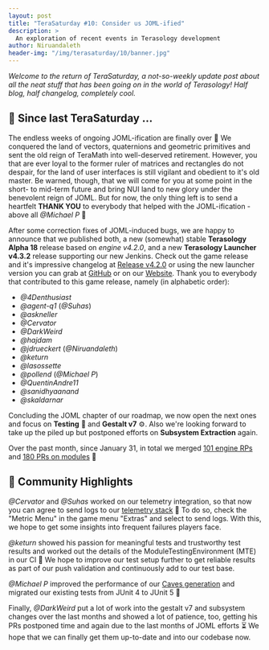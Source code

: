 ```yaml
---
layout: post
title: "TeraSaturday #10: Consider us JOML-ified"
description: >
  An exploration of recent events in Terasology development
author: Niruandaleth
header-img: "/img/terasaturday/10/banner.jpg"
---
```


_Welcome to the return of TeraSaturday, a not-so-weekly update post about all the neat stuff that has been going on in
the world of Terasology! Half blog, half changelog, completely cool._

## 📰 Since last TeraSaturday ...

The endless weeks of ongoing JOML-ification are finally over 🎉
We conquered the land of vectors, quaternions and geometric primitives and sent the old reign of TeraMath into well-deserved retirement.
However, you that are ever loyal to the former ruler of matrices and rectangles do not despair, for the land of user interfaces is still vigilant and obedient to it's old master.
Be warned, though, that we will come for you at some point in the short- to mid-term future and bring NUI land to new glory under the benevolent reign of JOML.
But for now, the only thing left is to send a heartfelt **THANK YOU** to everybody that helped with the JOML-ification - above all _@Michael P_ 💚

After some correction fixes of JOML-induced bugs, we are happy to announce that we published both, a new (somewhat) stable **Terasology Alpha 18** release based on _engine v4.2.0_, and a new **Terasology Launcher v4.3.2** release supporting our new Jenkins.
Check out the game release and it's impressive changelog at [Release v4.2.0](https://github.com/MovingBlocks/Terasology/releases/tag/v4.2.0) or using the new launcher version you can grab at [GitHub](https://github.com/MovingBlocks/TerasologyLauncher/releases/tag/v4.3.2) or on our [Website](https://terasology.org/download.html).
Thank you to everybody that contributed to this game release, namely (in alphabetic order):

* _@4Denthusiast_
* _@agent-q1_ (_@Suhas_)
* _@askneller_
* _@Cervator_
* _@DarkWeird_
* _@hajdam_
* _@jdrueckert_ (_@Niruandaleth_)
* _@keturn_
* _@lasossette_
* _@pollend_ (_@Michael P_)
* _@QuentinAndre11_
* _@sanidhyaanand_
* _@skaldarnar_

Concluding the JOML chapter of our roadmap, we now open the next ones and focus on **Testing** 🧪 and **Gestalt v7** ⚙️.
Also we're looking forward to take up the piled up but postponed efforts on **Subsystem Extraction** again.

Over the past month, since January 31, in total we merged [101 engine RPs](https://github.com/search?q=org:MovingBlocks+type:pr+merged:2021-01-31..2021-02-27) and [180 PRs on modules](https://github.com/search?q=org:Terasology+type:pr+merged:2021-01-31..2021-02-27) 💪

## 🎀️ Community Highlights

_@Cervator_ and _@Suhas_ worked on our telemetry integration, so that now you can agree to send logs to our [telemetry stack](https://telemetry.terasology.com) 📝
To do so, check the "Metric Menu" in the game menu "Extras" and select to send logs. With this, we hope to get some insights into frequent failures players face.

_@keturn_ showed his passion for meaningful tests and trustworthy test results and worked out the details of the ModuleTestingEnvironment (MTE) in our CI 🔧
We hope to improve our test setup further to get reliable results as part of our push validation and continuously add to our test base.

_@Michael P_ improved the performance of our [Caves generation](https://github.com/Terasology/Caves/pull/16) and migrated our existing tests from JUnit 4 to JUnit 5 🐢

Finally, _@DarkWeird_ put a lot of work into the gestalt v7 and subsystem changes over the last months and showed a lot of patience, too, getting his PRs postponed time and again due to the last months of JOML efforts ⏳
We hope that we can finally get them up-to-date and into our codebase now.
